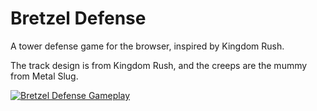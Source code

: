 # Bretzel Defense

A tower defense game for the browser, inspired by Kingdom Rush.

The track design is from Kingdom Rush, and the creeps are the mummy from Metal Slug.

[![Bretzel Defense Gameplay](https://user-images.githubusercontent.com/4974818/40437726-70db297c-5eb6-11e8-869e-47f18ef1f112.jpg)](http://www.youtube.com/watch?v=O6Ghn2nIIHE "Bretzel Defense Gameplay - Click to Watch")
